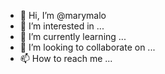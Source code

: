 - 👋 Hi, I’m @marymalo
- 👀 I’m interested in ...
- 🌱 I’m currently learning ...
- 💞️ I’m looking to collaborate on ...
- 📫 How to reach me ...

<!---
marymalo/marymalo is a ✨ special ✨ repository because its `README.md` (this file) appears on your GitHub profile.
You can click the Preview link to take a look at your changes.
--->
